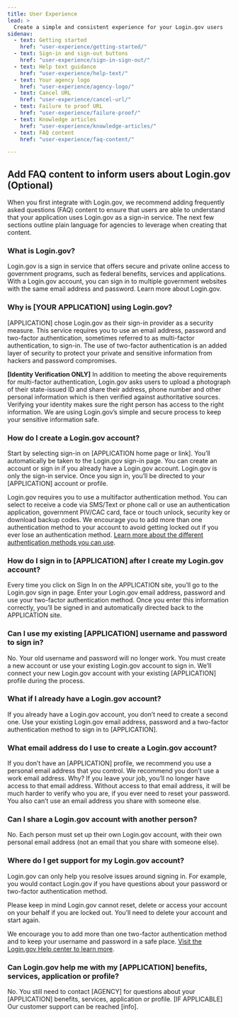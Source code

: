 ```yaml
---
title: User Experience
lead: >
  Create a simple and consistent experience for your Login.gov users
sidenav:
  - text: Getting started
    href: "user-experience/getting-started/"
  - text: Sign-in and sign-out buttons
    href: "user-experience/sign-in-sign-out/"
  - text: Help text guidance
    href: "user-experience/help-text/"
  - text: Your agency logo
    href: "user-experience/agency-logo/"
  - text: Cancel URL
    href: "user-experience/cancel-url/"
  - text: Failure to proof URL
    href: "user-experience/failure-proof/"
  - text: Knowledge articles
    href: "user-experience/knowledge-articles/"
  - text: FAQ content
    href: "user-experience/faq-content/"

---
```


## Add FAQ content to inform users about Login.gov (Optional)

When you first integrate with Login.gov, we recommend adding frequently asked questions (FAQ) content to ensure that users are able to understand that your application uses Login.gov as a sign-in service. The next few sections outline plain language for agencies to leverage when creating that content.

### What is Login.gov?
Login.gov is a sign in service that offers secure and private online access to government programs, such as federal benefits, services and applications. With a Login.gov account, you can sign in to multiple government websites with the same email address and password. Learn more about Login.gov.

### Why is [YOUR APPLICATION] using Login.gov?
[APPLICATION] chose Login.gov as their sign-in provider as a security measure. This service requires you to use an email address, password and two-factor authentication, sometimes referred to as multi-factor authentication, to sign-in. The use of two-factor authentication is an added layer of security to protect your private and sensitive information from hackers and password compromises.

**[Identity Verification ONLY]** In addition to meeting the above requirements for multi-factor authentication, Login.gov asks users to upload a photograph of their state-issued ID and share their address, phone number and other personal information which is then verified against authoritative sources. Verifying your identity makes sure the right person has access to the right information. We are using Login.gov’s simple and secure process to keep your sensitive information safe.

### How do I create a Login.gov account?
Start by selecting sign-in on [APPLICATION home page or link]. You’ll automatically be taken to the Login.gov sign-in page. You can create an account or sign in if you already have a Login.gov account. Login.gov is only the sign-in service. Once you sign in, you’ll be directed to your [APPLICATION] account or profile.

Login.gov requires you to use a multifactor authentication method. You can select to receive a code via SMS/Text or phone call or use an authentication application, government PIV/CAC card, face or touch unlock, security key or download backup codes. We encourage you to add more than one authentication method to your account to avoid getting locked out if you ever lose an authentication method. <a
    class="usa-link usa-link--external"
    rel="noreferrer"
    target="_blank"
    href="https://www.login.gov/help/get-started/authentication-options/"
    >Learn more about the different authentication methods you can use</a>.

### How do I sign in to [APPLICATION] after I create my Login.gov account?
Every time you click on Sign In on the APPLICATION site, you’ll go to the Login.gov sign in page. Enter your Login.gov email address, password and use your two-factor authentication method. Once you enter this information correctly, you’ll be signed in and automatically directed back to the APPLICATION site.

### Can I use my existing [APPLICATION] username and password to sign in?
No. Your old username and password will no longer work. You must create a new account or use your existing Login.gov account to sign in. We’ll connect your new Login.gov account with your existing [APPLICATION] profile during the process.

### What if I already have a Login.gov account?
If you already have a Login.gov account, you don’t need to create a second one. Use your existing Login.gov email address, password and a two-factor authentication method to sign in to [APPLICATION].

### What email address do I use to create a Login.gov account?
If you don’t have an [APPLICATION] profile, we recommend you use a personal email address that you control. We recommend you don’t use a work email address. Why? If you leave your job, you’ll no longer have access to that email address. Without access to that email address, it will be much harder to verify who you are, if you ever need to reset your password. You also can’t use an email address you share with someone else.

### Can I share a Login.gov account with another person?
No. Each person must set up their own Login.gov account, with their own personal email address (not an email that you share with someone else).

### Where do I get support for my Login.gov account?
Login.gov can only help you resolve issues around signing in. For example, you would contact Login.gov if you have questions about your password or two-factor authentication method.

Please keep in mind Login.gov cannot reset, delete or access your account on your behalf if you are locked out. You’ll need to delete your account and start again.

We encourage you to add more than one two-factor authentication method and to keep your username and password in a safe place.  <a
    class="usa-link usa-link--external"
    rel="noreferrer"
    target="_blank"
    href="https://login.gov/help/"
    >Visit the Login.gov Help center to learn more</a>.

### Can Login.gov help me with my [APPLICATION] benefits, services, application or profile?
No. You still need to contact [AGENCY] for questions about your [APPLICATION] benefits, services, application or profile. [IF APPLICABLE] Our customer support can be reached [info].

